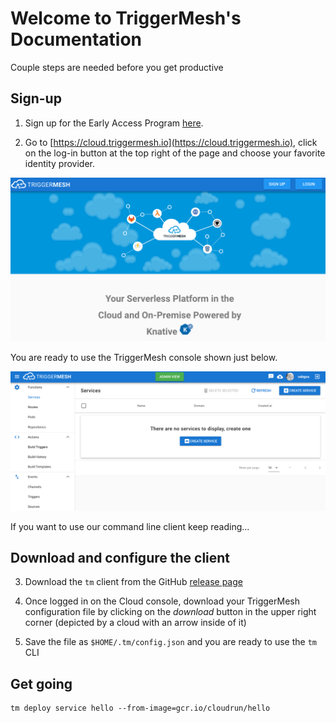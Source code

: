 # Welcome to TriggerMesh's Documentation

Couple steps are needed before you get productive

## Sign-up

1. Sign up for the Early Access Program [here](https://triggermesh.com/serverless_eap/).

2. Go to [https://cloud.triggermesh.io](https://cloud.triggermesh.io), click on the log-in button at the top right of the page and choose your favorite identity provider.

![login page](./images/tmlogin.png)

You are ready to use the TriggerMesh console shown just below.

![console view](./images/tmconsole.png)

If you want to use our command line client keep reading...

## Download and configure the client

3. Download the `tm` client from the GitHub [release page](https://github.com/triggermesh/tm/releases)

4. Once logged in on the Cloud console, download your TriggerMesh configuration file by clicking on the _download_ button in the upper right corner (depicted by a cloud with an arrow inside of it)

5. Save the file as `$HOME/.tm/config.json` and you are ready to use the `tm` CLI

## Get going

```
tm deploy service hello --from-image=gcr.io/cloudrun/hello
```